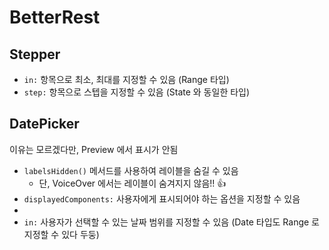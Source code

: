 # BetterRest

## Stepper

- `in:` 항목으로 최소, 최대를 지정할 수 있음 (Range 타입)
- `step:` 항목으로 스텝을 지정할 수 있음 (State 와 동일한 타입)

## DatePicker

이유는 모르겠다만, Preview 에서 표시가 안됨

- `labelsHidden()` 메서드를 사용하여 레이블을 숨길 수 있음
  - 단, VoiceOver 에서는 레이블이 숨겨지지 않음!! :+1:
- `displayedComponents:` 사용자에게 표시되어야 하는 옵션을 지정할 수 있음
- 
- `in:` 사용자가 선택할 수 있는 날짜 범위를 지정할 수 있음 (Date 타입도 Range 로 지정할 수 있다 두둥)

